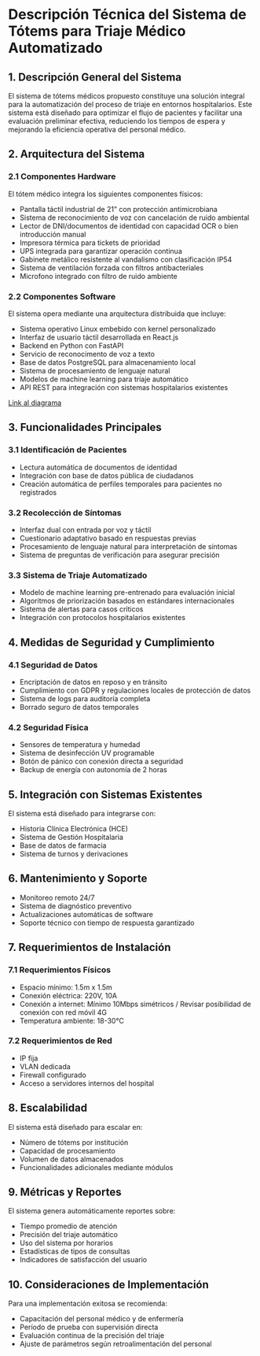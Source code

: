 # Descripción Técnica del Sistema de Tótems para Triaje Médico Automatizado

## 1. Descripción General del Sistema

El sistema de tótems médicos propuesto constituye una solución integral para la automatización del proceso de triaje en entornos hospitalarios. Este sistema está diseñado para optimizar el flujo de pacientes y facilitar una evaluación preliminar efectiva, reduciendo los tiempos de espera y mejorando la eficiencia operativa del personal médico.

## 2. Arquitectura del Sistema

### 2.1 Componentes Hardware

El tótem médico integra los siguientes componentes físicos:

- Pantalla táctil industrial de 21" con protección antimicrobiana
- Sistema de reconocimiento de voz con cancelación de ruido ambiental
- Lector de DNI/documentos de identidad con capacidad OCR o bien introducción manual
- Impresora térmica para tickets de prioridad
- UPS integrada para garantizar operación continua
- Gabinete metálico resistente al vandalismo con clasificación IP54
- Sistema de ventilación forzada con filtros antibacteriales
- Microfono integrado con filtro de ruido ambiente

### 2.2 Componentes Software

El sistema opera mediante una arquitectura distribuida que incluye:

- Sistema operativo Linux embebido con kernel personalizado
- Interfaz de usuario táctil desarrollada en React.js
- Backend en Python con FastAPI
- Servicio de reconocimento de voz a texto
- Base de datos PostgreSQL para almacenamiento local
- Sistema de procesamiento de lenguaje natural
- Modelos de machine learning para triaje automático
- API REST para integración con sistemas hospitalarios existentes

[Link al diagrama](https://mermaid.ink/img/pako:eNp9Vs1u4zYQfhVCiy12ASWwncR_CxRwbKcNYAdu7M2hsg80NbKZyKRAUUkcJw_Qx-ixhz311qtfrEPqx3QbJAeHPzPfzHz8ONTOYzIEr-tFsXxia6o0mV3OxVxMNY6_BNeCMy4XX8nJyc_kWiSZHtxcBxPKOAgNuLJSkFKCi4u5KPet8W8ZqO0kW8acDS53fSnSLEZMcklTICGQAdUyJZP9P8aCvs3FkYOBeN3_8cy1fCXTtXyaKBnxGIKxTLVCmAkonCNQTMpsFu9hXNE4RoihUlJVzmMQKb23adiNha34EMUW0F8DexhJRmPM_w4UjzBPzH9AfpVpwjWNMWnXyMa7kWQomBQYJ8S4fQVUwxCn28CMFbnJ4JGSoTWgi3cQXPfpdpNoubHEBlcFcznp0gyn-x8C92lqgA6hbP6ur6kvzZYrRZM1uQUmY2CM7_8WRyBzQfDP9StPMtVBX26SGMwJ9s2cS0EVl-ScTBSsMqFtDsbfmh_0Mga9luFuGMOKI_P7v7QMbe4FBW-5V_7reFgu7uQLkpAAsDVmHZjMhWR8Y87bgqDB4n3XMRUZjV_JTGZsnRNYRCSz_Z9M83jhRq6CkJ8cF4s0g2ejwpvRJEB9MNR7ER9XCgwcWdMJjelS0ZT0Y_oIptoQRZO-GpJmitOVETBqVpLxyKydmMV7o1wQoTmkyi6HM7zeA1KAaHhhaPBLRlWIZwDi-CIhQmljqZ8oLvSMswfQwfUmUUiZIvnc-OC2VDyk4cKErEyt602mUrCqDIbPdAMiP6wI1AbU_gddHIlp-EjjjFZacuxyZkKugBm1kNFtwVWFb8PdmZs05SuR4vGueH5BzRy7g92DUlgHS-s4Hv2PUUygItR4lCYumeSKC6OL70mI18UoSoVBj2kUC3_B0EUS8nAmrmUeGcJekiiJpe96-H9Z1F8cNyrasbCxcytzo3tpihVMqDYSCnpmcmDP6WT_RcDwa_piIW7hkacwxXQgsGPMuirb2bS5usnPxVF0uz8U4ZcAKVl8NaV-_kymehtzsZoLFtM0HUBEEiv6lGBnjLufoB5dROAbih6g-6lWv2h1lsX05ImHet1tJM_fHP8QGE-NAnKAKIrOoFYBRFEzqtU-BEjNW1R4t-us1T6vvBvQCs8aH3oPhle976NZmX7UoR1a-bNmo91ofxw9WxYMQMkBFnARXVQgTVpfVphHIAUMsa-pj1zntZTwx4-k7z4FvtPPfFcMJZsVRvnq-s4D5juPgX-4cP7hCvmuMPxjXRTlVhHcF8G37d2v2qV_aJY-dkG_amB-efl8V5Iumd8838NWsaE8xA-Qnbmyc0-vYQNzr4tD7HMPc28u3tCOZlpOt4J5Xa0y8D0ls9Xa60Y0TnGW2VoGGE3RTbUKIX49qHH-fWM_c3wvoeJ3KQ82OPe6O-_Z69Y7ndOzZuO81ao3W-coizPf23rds_Zpq94-r511mo16rdZsNt9878VC1E7bnXqj1ey0zhuNerNMY2jDFhHe_gUcXFg_?type=png)

## 3. Funcionalidades Principales

### 3.1 Identificación de Pacientes
- Lectura automática de documentos de identidad
- Integración con base de datos pública de ciudadanos
- Creación automática de perfiles temporales para pacientes no registrados

### 3.2 Recolección de Síntomas
- Interfaz dual con entrada por voz y táctil
- Cuestionario adaptativo basado en respuestas previas
- Procesamiento de lenguaje natural para interpretación de síntomas
- Sistema de preguntas de verificación para asegurar precisión

### 3.3 Sistema de Triaje Automatizado
- Modelo de machine learning pre-entrenado para evaluación inicial
- Algoritmos de priorización basados en estándares internacionales
- Sistema de alertas para casos críticos
- Integración con protocolos hospitalarios existentes

## 4. Medidas de Seguridad y Cumplimiento

### 4.1 Seguridad de Datos
- Encriptación de datos en reposo y en tránsito
- Cumplimiento con GDPR y regulaciones locales de protección de datos
- Sistema de logs para auditoría completa
- Borrado seguro de datos temporales

### 4.2 Seguridad Física
- Sensores de temperatura y humedad
- Sistema de desinfección UV programable
- Botón de pánico con conexión directa a seguridad
- Backup de energía con autonomía de 2 horas

## 5. Integración con Sistemas Existentes 

El sistema está diseñado para integrarse con:
- Historia Clínica Electrónica (HCE)
- Sistema de Gestión Hospitalaria
- Base de datos de farmacia
- Sistema de turnos y derivaciones

## 6. Mantenimiento y Soporte

- Monitoreo remoto 24/7
- Sistema de diagnóstico preventivo
- Actualizaciones automáticas de software
- Soporte técnico con tiempo de respuesta garantizado

## 7. Requerimientos de Instalación

### 7.1 Requerimientos Físicos
- Espacio mínimo: 1.5m x 1.5m
- Conexión eléctrica: 220V, 10A
- Conexión a internet: Mínimo 10Mbps simétricos / Revisar posibilidad de conexión con red móvil 4G
- Temperatura ambiente: 18-30°C

### 7.2 Requerimientos de Red
- IP fija
- VLAN dedicada
- Firewall configurado
- Acceso a servidores internos del hospital

## 8. Escalabilidad

El sistema está diseñado para escalar en:
- Número de tótems por institución
- Capacidad de procesamiento
- Volumen de datos almacenados
- Funcionalidades adicionales mediante módulos

## 9. Métricas y Reportes

El sistema genera automáticamente reportes sobre:
- Tiempo promedio de atención
- Precisión del triaje automático
- Uso del sistema por horarios
- Estadísticas de tipos de consultas
- Indicadores de satisfacción del usuario

## 10. Consideraciones de Implementación

Para una implementación exitosa se recomienda:
- Capacitación del personal médico y de enfermería
- Período de prueba con supervisión directa
- Evaluación continua de la precisión del triaje
- Ajuste de parámetros según retroalimentación del personal